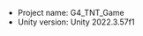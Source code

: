 <!-- UNITY CODE ASSIST INSTRUCTIONS START -->
- Project name: G4_TNT_Game
- Unity version: Unity 2022.3.57f1
<!-- UNITY CODE ASSIST INSTRUCTIONS END -->